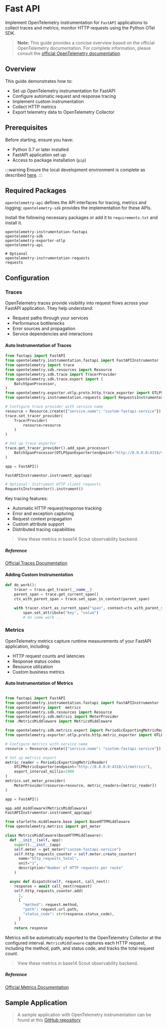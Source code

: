 # Fast API

Implement OpenTelemetry instrumentation for `FastAPI` applications to collect
traces and metrics; monitor HTTP requests using the Python OTel SDK.

> **Note:** This guide provides a concise overview based on the official
> OpenTelemetry documentation. For complete information, please consult
> the
> [official OpenTelemetry documentation](https://opentelemetry-python-contrib.readthedocs.io/en/latest/instrumentation/fastapi/fastapi.html).

## Overview

This guide demonstrates how to:

- Set up OpenTelemetry instrumentation for FastAPI
- Configure automatic request and response tracing
- Implement custom instrumentation
- Collect HTTP metrics
- Export telemetry data to OpenTelemetry Collector

## Prerequisites

Before starting, ensure you have:

- Python 3.7 or later installed
- FastAPI application set up
- Access to package installation (`pip`)

:::warning
Ensure the local development environment is complete as described
[here](../local-dev-env-setup.md).
:::

## Required Packages

`opentelemetry-api` defines the API interfaces for tracing, metrics and logging;
`opentelemetry-sdk` provides the implementation for these APIs.

Install the following necessary packages or add it to
`requirements.txt` and install it.

```plaintext
opentelemetry-instrumentation-fastapi
opentelemetry-sdk
opentelemetry-exporter-otlp
opentelemetry-api

# Optional
opentelemetry-instrumentation-requests
requests
```

## Configuration

### Traces

OpenTelemetry traces provide visibility into request flows across your FastAPI application. They help understand:
- Request paths through your services
- Performance bottlenecks
- Error sources and propagation
- Service dependencies and interactions

#### Auto Instrumentation of Traces

```python
from fastapi import FastAPI
from opentelemetry.instrumentation.fastapi import FastAPIInstrumentor
from opentelemetry import trace
from opentelemetry.sdk.resources import Resource
from opentelemetry.sdk.trace import TracerProvider
from opentelemetry.sdk.trace.export import (
    BatchSpanProcessor,
)
from opentelemetry.exporter.otlp.proto.http.trace_exporter import OTLPSpanExporter
from opentelemetry.instrumentation.requests import RequestsInstrumentor

# Configure trace provider with service name
resource = Resource.create({"service.name": "custom-fastapi-service"})
trace.set_tracer_provider(
    TracerProvider(
        resource=resource
    )
)

# Set up trace exporter
trace.get_tracer_provider().add_span_processor(
    BatchSpanProcessor(OTLPSpanExporter(endpoint="http://0.0.0.0:4318/v1/traces"))
)

app = FastAPI()

FastAPIInstrumentor.instrument_app(app)

# Optional: Instrument HTTP client requests
RequestsInstrumentor().instrument()
```

Key tracing features:

- Automatic HTTP request/response tracking
- Error and exception capturing
- Request context propagation
- Custom attribute support
- Distributed tracing capabilities

> View these metrics in base14 Scout observability backend.

##### Reference
[Official Traces Documentation](https://opentelemetry.io/docs/concepts/signals/traces/)

#### Adding Custom Instrumentation

```python
def do_work():
    tracer = trace.get_tracer(__name__)
    parent_span = trace.get_current_span()
    ctx_with_parent_span = trace.set_span_in_context(parent_span)

    with tracer.start_as_current_span("span", context=ctx_with_parent_span) as span:
        span.set_attribute("key", "value")
        # do some work ...
```

### Metrics

OpenTelemetry metrics capture runtime measurements of your FastAPI application,
including:

- HTTP request counts and latencies
- Response status codes
- Resource utilization
- Custom business metrics

#### Auto Instrumentation of Metrics

```python title="main.py"

from fastapi import FastAPI
from opentelemetry.instrumentation.fastapi import FastAPIInstrumentor
from opentelemetry import  metrics
from opentelemetry.sdk.resources import Resource
from opentelemetry.sdk.metrics import MeterProvider
from .MetricsMiddleware import MetricsMiddleware

from opentelemetry.sdk.metrics.export import PeriodicExportingMetricReader
from opentelemetry.exporter.otlp.proto.http.metric_exporter import OTLPMetricExporter

# Configure metrics with service name
resource = Resource.create({"service.name": "custom-fastapi-service"})

# Set up metrics export
metric_reader = PeriodicExportingMetricReader(
    OTLPMetricExporter(endpoint="http://0.0.0.0:4318/v1/metrics"),
    export_interval_millis=1000
)
metrics.set_meter_provider(
    MeterProvider(resource=resource, metric_readers=[metric_reader])
)

app = FastAPI()

app.add_middleware(MetricsMiddleware)
FastAPIInstrumentor.instrument_app(app)
```

```python title="MetricsMiddleware.py"
from starlette.middleware.base import BaseHTTPMiddleware
from opentelemetry.metrics import get_meter

class MetricsMiddleware(BaseHTTPMiddleware):
  def __init__(self, app):
    super().__init__(app)
    self.meter = get_meter("custom-fastapi-service")
    self.http_requests_counter = self.meter.create_counter(
      name="http_requests_total",
      unit="1",
      description="Number of HTTP requests per route"
    )

  async def dispatch(self, request, call_next):
    response = await call_next(request)
    self.http_requests_counter.add(
      1,
      {
        "method": request.method,
        "path": request.url.path,
        "status_code": str(response.status_code),
      }
    )
    return response
```
Metrics will be automatically exported to the OpenTelemetry Collector at the
configured interval. `MetricsMiddleware` captures each HTTP request, including the method, path, and status code, and tracks the total request count.

> View these metrics in base14 Scout observability backend.

##### Reference
[Official Metrics Documentation](https://opentelemetry.io/docs/concepts/signals/metrics/)

## Sample Application
> A sample application with OpenTelemetry instrumentation can be found at
> this [GitHub repository](https://github.com/base-14/examples/tree/main)
